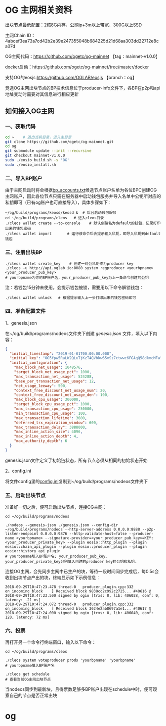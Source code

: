 # OG 主网相关资料

出块节点最低配置：2核8G内存，公网ip+3m以上带宽，300G以上SSD

主网Chain ID：4abcef3ea73a7cd42b2e39e247355048b684225d21d68aa303dd22712e8ca07d

OG主网代码：https://github.com/ogetc/og-mainnet  【tag：mainnet-v1.0.0】

docker启动：https://github.com/ogetc/og-mainnet/tree/master/docker

支持OG的eosjs:https://github.com/OGLAB/eosjs    【branch：og】

竞选OG主网出块节点的BP技术信息位于producer-info文件下，各BP在p2p和api地址变动时需要对其信息进行相应更新

## 如何接入OG主网

### 一、获取代码

```sh
cd ~    # 退出当前目录，进入主目录
git clone https://github.com/ogetc/og-mainnet.git
cd og
git submodule update --init --recursive
git checkout mainnet-v1.0.0
sudo ./eosio_build.sh -s 'OG'
sudo ./eosio_install.sh
```

### 二、导入BP账户

由于主网启动时将会根据[bp_accounts.txt](https://github.com/ogetc/og-mainnet/blob/master/bp_accounts.txt)候选节点账户名单为各位BPC创建OG主网账户，因此各位节点只需在服务器中启动钱包服务并导入名单中公钥所对应的私钥即可（已有og账户也可直接导入），具体步骤如下：

```shell
~/og/build/programs/keosd/keosd &  # 后台启动钱包服务
cd ~/og/build/programs/cleos   # 进入cleos目录
./cleos wallet create --to-console    # 默认创建名为default的钱包，记录打印出来的钱包密码
./cleos wallet import       # 运行该命令后会提示输入私钥，即导入私钥到default钱包
```


### 三、注册出块BP


```shell
./cleos wallet create_key    # 创建一对公私钥作为producer key
./cleos -u http://api.oglab.io:8080 system regproducer <yourbpname> <your_producer_pub_key>
# yourbpname为你的BP账户名，your_producer_pub_key为上一条命令创建的公钥
```

注：若钱包15分钟未使用，会提示钱包被锁，需要用以下命令解锁钱包：
```shell
./cleos wallet unlock   # 根据提示输入上一步打印出来的钱包密码即可
```


### 四、准备配置文件

1、genesis.json

在~/og/build/programs/nodeos文件夹下创建 *genesis.json* 文件，填入以下内容：

```json
{
  "initial_timestamp": "2019-01-01T00:00:00.000",
  "initial_key": "OG5fpw5RaLW2QLuTjKzT4QVbkw65vSz7ctwwc6FGAqQ58dkxcMFa",
  "initial_configuration": {
    "max_block_net_usage": 1048576,
    "target_block_net_usage_pct": 1000,
    "max_transaction_net_usage": 524288,
    "base_per_transaction_net_usage": 12,
    "net_usage_leeway": 500,
    "context_free_discount_net_usage_num": 20,
    "context_free_discount_net_usage_den": 100,
    "max_block_cpu_usage": 300000,
    "target_block_cpu_usage_pct": 1000,
    "max_transaction_cpu_usage": 250000,
    "min_transaction_cpu_usage": 100,
    "max_transaction_lifetime": 3600,
    "deferred_trx_expiration_window": 600,
    "max_transaction_delay": 3888000,
    "max_inline_action_size": 4096,
    "max_inline_action_depth": 4,
    "max_authority_depth": 6
  }
}
```

genesis.json文件定义了初始链状态，所有节点必须从相同的初始状态开始

2、config.ini

将文件config里的[config.ini](https://github.com/ogetc/og-mainnet/blob/master/config/config.ini)复制到~/og/build/programs/nodeos文件夹下


### 五、启动出块节点

准备好一切之后，便可启动出块节点，连接OG主网：

```shell
cd ~/og/build/programs/nodeos

./nodeos --genesis-json ./genesis.json --config-dir ~/og/build/programs/nodeos --http-server-address 0.0.0.0:8888 --p2p-listen-endpoint 0.0.0.0:9876 --http-validate-host=false --producer-name <yourbpname> --signature-provider=<your_producer_pub_key>=KEY:<your_producer_private_key> --plugin eosio::http_plugin --plugin eosio::chain_api_plugin --plugin eosio::producer_plugin --plugin eosio::history_api_plugin
# yourbpname填入BP账户名; your_producer_pub_key、your_producer_private_key分别填入创建的producer key的公钥和私钥。
```

连接OG主网，会先同步主网中已生产的块，等待一段时间同步完成后，每0.5s会收到出块节点产出的块，终端显示如下示例信息：
```
2018-09-29T10:47:23.478 thread-0   producer_plugin.cpp:332       on_incoming_block    ] Received block 9838cc2c992c2725... #40616 @ 2018-09-29T10:47:23.500 signed by ogio [trxs: 0, lib: 406028, conf: 0, latency: -21 ms]
2018-09-29T10:47:24.072 thread-0   producer_plugin.cpp:332       on_incoming_block    ] Received block 3624e2ab8697a1e1... #40617 @ 2018-09-29T10:47:24.000 signed by ogio [trxs: 0, lib: 406040, conf: 120, latency: 72 ms]
```


### 六、投票

再打开另一个命令行终端窗口，输入以下命令：

```shell
cd ~/og/build/programs/cleos

./cleos system voteproducer prods 'yourbpname' 'yourbpname'
# yourbpname填入BP账户名

./cleos get schedule 
# 查看当前OG主网出块节点
```
当nodeos同步到最新块，且得票数足够多BP账户出现在schedule中时，便可观察自己的节点是否正常出块



# og
